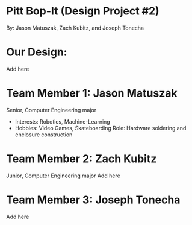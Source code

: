 # Pitt Bop-It (Design Project #2)
By: Jason Matuszak, Zach Kubitz, and Joseph Tonecha
# Our Design:
Add here
# Team Member 1: Jason Matuszak
Senior, Computer Engineering major
* Interests: Robotics, Machine-Learning
* Hobbies: Video Games, Skateboarding
Role: Hardware soldering and enclosure construction
# Team Member 2: Zach Kubitz
Junior, Computer Engineering major
Add here
# Team Member 3: Joseph Tonecha
Add here

 
